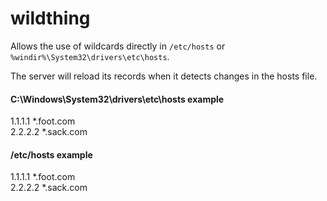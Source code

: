 # wildthing

Allows the use of wildcards directly in `/etc/hosts` or `%windir%\System32\drivers\etc\hosts`.

The server will reload its records when it detects changes in the hosts file.

#### C:\Windows\System32\drivers\etc\hosts example

1.1.1.1		*.foot.com\
2.2.2.2		*.sack.com

#### /etc/hosts example

1.1.1.1	*.foot.com\
2.2.2.2	*.sack.com
